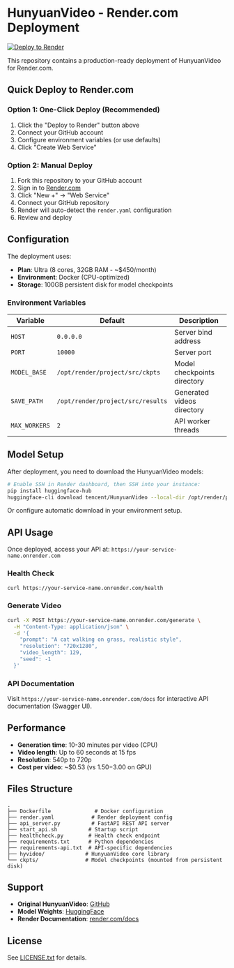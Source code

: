 # HunyuanVideo - Render.com Deployment

[![Deploy to Render](https://render.com/images/deploy-to-render-button.svg)](https://render.com/deploy)

This repository contains a production-ready deployment of HunyuanVideo for Render.com.

## Quick Deploy to Render.com

### Option 1: One-Click Deploy (Recommended)

1. Click the "Deploy to Render" button above
2. Connect your GitHub account
3. Configure environment variables (or use defaults)
4. Click "Create Web Service"

### Option 2: Manual Deploy

1. Fork this repository to your GitHub account
2. Sign in to [Render.com](https://render.com)
3. Click "New +" → "Web Service"
4. Connect your GitHub repository
5. Render will auto-detect the `render.yaml` configuration
6. Review and deploy

## Configuration

The deployment uses:
- **Plan**: Ultra (8 cores, 32GB RAM - ~$450/month)
- **Environment**: Docker (CPU-optimized)
- **Storage**: 100GB persistent disk for model checkpoints

### Environment Variables

| Variable | Default | Description |
|----------|---------|-------------|
| `HOST` | `0.0.0.0` | Server bind address |
| `PORT` | `10000` | Server port |
| `MODEL_BASE` | `/opt/render/project/src/ckpts` | Model checkpoints directory |
| `SAVE_PATH` | `/opt/render/project/src/results` | Generated videos directory |
| `MAX_WORKERS` | `2` | API worker threads |

## Model Setup

After deployment, you need to download the HunyuanVideo models:

```bash
# Enable SSH in Render dashboard, then SSH into your instance:
pip install huggingface-hub
huggingface-cli download tencent/HunyuanVideo --local-dir /opt/render/project/src/ckpts
```

Or configure automatic download in your environment setup.

## API Usage

Once deployed, access your API at: `https://your-service-name.onrender.com`

### Health Check
```bash
curl https://your-service-name.onrender.com/health
```

### Generate Video
```bash
curl -X POST https://your-service-name.onrender.com/generate \
  -H "Content-Type: application/json" \
  -d '{
    "prompt": "A cat walking on grass, realistic style",
    "resolution": "720x1280",
    "video_length": 129,
    "seed": -1
  }'
```

### API Documentation

Visit `https://your-service-name.onrender.com/docs` for interactive API documentation (Swagger UI).

## Performance

- **Generation time**: 10-30 minutes per video (CPU)
- **Video length**: Up to 60 seconds at 15 fps
- **Resolution**: 540p to 720p
- **Cost per video**: ~$0.53 (vs $1.50-$3.00 on GPU)

## Files Structure

```
.
├── Dockerfile              # Docker configuration
├── render.yaml            # Render deployment config
├── api_server.py          # FastAPI REST API server
├── start_api.sh          # Startup script
├── healthcheck.py        # Health check endpoint
├── requirements.txt      # Python dependencies
├── requirements-api.txt  # API-specific dependencies
├── hyvideo/             # HunyuanVideo core library
└── ckpts/               # Model checkpoints (mounted from persistent disk)
```

## Support

- **Original HunyuanVideo**: [GitHub](https://github.com/Tencent-Hunyuan/HunyuanVideo)
- **Model Weights**: [HuggingFace](https://huggingface.co/tencent/HunyuanVideo)
- **Render Documentation**: [render.com/docs](https://render.com/docs)

## License

See [LICENSE.txt](LICENSE.txt) for details.
